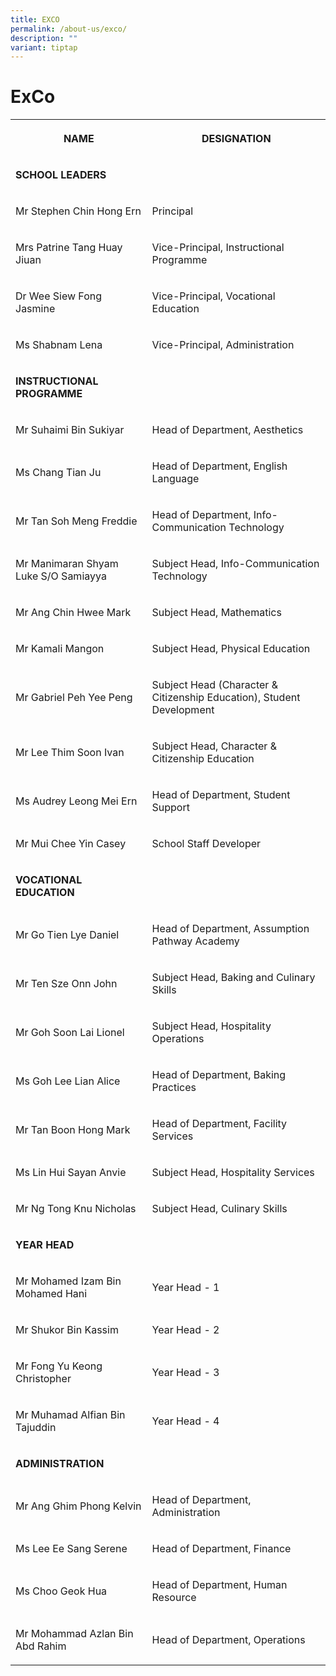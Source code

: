 ```yaml
---
title: EXCO
permalink: /about-us/exco/
description: ""
variant: tiptap
---
```

<h1>ExCo</h1>
<table style="minWidth: 50px">
<colgroup>
<col>
<col>
</colgroup>
<tbody>
<tr>
<th rowspan="1" colspan="1">
<p>NAME</p>
</th>
<th rowspan="1" colspan="1">
<p>DESIGNATION</p>
</th>
</tr>
<tr>
<td rowspan="1" colspan="1">
<p><strong>SCHOOL LEADERS</strong>
</p>
</td>
<td rowspan="1" colspan="1">
<p></p>
</td>
</tr>
<tr>
<td rowspan="1" colspan="1">
<p>Mr Stephen Chin Hong Ern</p>
</td>
<td rowspan="1" colspan="1">
<p>Principal</p>
</td>
</tr>
<tr>
<td rowspan="1" colspan="1">
<p>Mrs Patrine Tang Huay Jiuan</p>
</td>
<td rowspan="1" colspan="1">
<p>Vice-Principal, Instructional Programme</p>
</td>
</tr>
<tr>
<td rowspan="1" colspan="1">
<p>Dr Wee Siew Fong Jasmine</p>
</td>
<td rowspan="1" colspan="1">
<p>Vice-Principal, Vocational Education</p>
</td>
</tr>
<tr>
<td rowspan="1" colspan="1">
<p>Ms Shabnam Lena</p>
</td>
<td rowspan="1" colspan="1">
<p>Vice-Principal, Administration</p>
</td>
</tr>
<tr>
<td rowspan="1" colspan="1">
<p><strong>INSTRUCTIONAL PROGRAMME</strong>
</p>
</td>
<td rowspan="1" colspan="1">
<p></p>
</td>
</tr>
<tr>
<td rowspan="1" colspan="1">
<p>Mr Suhaimi Bin Sukiyar</p>
</td>
<td rowspan="1" colspan="1">
<p>Head of Department, Aesthetics</p>
</td>
</tr>
<tr>
<td rowspan="1" colspan="1">
<p>Ms Chang Tian Ju</p>
</td>
<td rowspan="1" colspan="1">
<p>Head of Department, English Language</p>
</td>
</tr>
<tr>
<td rowspan="1" colspan="1">
<p>Mr Tan Soh Meng Freddie</p>
</td>
<td rowspan="1" colspan="1">
<p>Head of Department, Info-Communication Technology</p>
</td>
</tr>
<tr>
<td rowspan="1" colspan="1">
<p>Mr Manimaran Shyam Luke S/O Samiayya</p>
</td>
<td rowspan="1" colspan="1">
<p>Subject Head, Info-Communication Technology</p>
</td>
</tr>
<tr>
<td rowspan="1" colspan="1">
<p>Mr Ang Chin Hwee Mark</p>
</td>
<td rowspan="1" colspan="1">
<p>Subject Head, Mathematics</p>
</td>
</tr>
<tr>
<td rowspan="1" colspan="1">
<p>Mr Kamali Mangon</p>
</td>
<td rowspan="1" colspan="1">
<p>Subject Head, Physical Education</p>
</td>
</tr>
<tr>
<td rowspan="1" colspan="1">
<p>Mr Gabriel Peh Yee Peng</p>
</td>
<td rowspan="1" colspan="1">
<p>Subject Head (Character &amp; Citizenship Education), Student Development</p>
</td>
</tr>
<tr>
<td rowspan="1" colspan="1">
<p>Mr Lee Thim Soon Ivan</p>
</td>
<td rowspan="1" colspan="1">
<p>Subject Head, Character &amp; Citizenship Education</p>
</td>
</tr>
<tr>
<td rowspan="1" colspan="1">
<p>Ms Audrey Leong Mei Ern</p>
</td>
<td rowspan="1" colspan="1">
<p>Head of Department, Student Support</p>
</td>
</tr>
<tr>
<td rowspan="1" colspan="1">
<p>Mr Mui Chee Yin Casey</p>
</td>
<td rowspan="1" colspan="1">
<p>School Staff Developer</p>
</td>
</tr>
<tr>
<td rowspan="1" colspan="1">
<p><strong>VOCATIONAL EDUCATION</strong>
</p>
</td>
<td rowspan="1" colspan="1">
<p></p>
</td>
</tr>
<tr>
<td rowspan="1" colspan="1">
<p>Mr Go Tien Lye Daniel</p>
</td>
<td rowspan="1" colspan="1">
<p>Head of Department, Assumption Pathway Academy</p>
</td>
</tr>
<tr>
<td rowspan="1" colspan="1">
<p>Mr Ten Sze Onn John</p>
</td>
<td rowspan="1" colspan="1">
<p>Subject Head, Baking and Culinary Skills</p>
</td>
</tr>
<tr>
<td rowspan="1" colspan="1">
<p>Mr Goh Soon Lai Lionel</p>
</td>
<td rowspan="1" colspan="1">
<p>Subject Head, Hospitality Operations</p>
</td>
</tr>
<tr>
<td rowspan="1" colspan="1">
<p>Ms Goh Lee Lian Alice</p>
</td>
<td rowspan="1" colspan="1">
<p>Head of Department, Baking Practices</p>
</td>
</tr>
<tr>
<td rowspan="1" colspan="1">
<p>Mr Tan Boon Hong Mark</p>
</td>
<td rowspan="1" colspan="1">
<p>Head of Department, Facility Services</p>
</td>
</tr>
<tr>
<td rowspan="1" colspan="1">
<p>Ms Lin Hui Sayan Anvie</p>
</td>
<td rowspan="1" colspan="1">
<p>Subject Head, Hospitality Services</p>
</td>
</tr>
<tr>
<td rowspan="1" colspan="1">
<p>Mr Ng Tong Knu Nicholas</p>
</td>
<td rowspan="1" colspan="1">
<p>Subject Head, Culinary Skills</p>
</td>
</tr>
<tr>
<td rowspan="1" colspan="1">
<p><strong>YEAR HEAD</strong>
</p>
</td>
<td rowspan="1" colspan="1">
<p></p>
</td>
</tr>
<tr>
<td rowspan="1" colspan="1">
<p>Mr Mohamed Izam Bin Mohamed Hani</p>
</td>
<td rowspan="1" colspan="1">
<p>Year Head - 1</p>
</td>
</tr>
<tr>
<td rowspan="1" colspan="1">
<p>Mr Shukor Bin Kassim</p>
</td>
<td rowspan="1" colspan="1">
<p>Year Head - 2</p>
</td>
</tr>
<tr>
<td rowspan="1" colspan="1">
<p>Mr Fong Yu Keong Christopher</p>
</td>
<td rowspan="1" colspan="1">
<p>Year Head - 3</p>
</td>
</tr>
<tr>
<td rowspan="1" colspan="1">
<p>Mr Muhamad Alfian Bin Tajuddin</p>
</td>
<td rowspan="1" colspan="1">
<p>Year Head - 4</p>
</td>
</tr>
<tr>
<td rowspan="1" colspan="1">
<p><strong>ADMINISTRATION</strong>
</p>
</td>
<td rowspan="1" colspan="1">
<p></p>
</td>
</tr>
<tr>
<td rowspan="1" colspan="1">
<p>Mr Ang Ghim Phong Kelvin</p>
</td>
<td rowspan="1" colspan="1">
<p>Head of Department, Administration</p>
</td>
</tr>
<tr>
<td rowspan="1" colspan="1">
<p>Ms Lee Ee Sang Serene</p>
</td>
<td rowspan="1" colspan="1">
<p>Head of Department, Finance</p>
</td>
</tr>
<tr>
<td rowspan="1" colspan="1">
<p>Ms Choo Geok Hua</p>
</td>
<td rowspan="1" colspan="1">
<p>Head of Department, Human Resource</p>
</td>
</tr>
<tr>
<td rowspan="1" colspan="1">
<p>Mr Mohammad Azlan Bin Abd Rahim</p>
</td>
<td rowspan="1" colspan="1">
<p>Head of Department, Operations</p>
</td>
</tr>
</tbody>
</table>
<p></p>